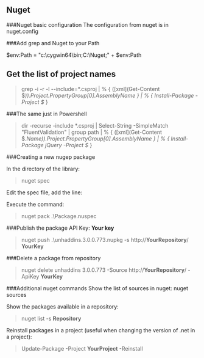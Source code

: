 Nuget
------

###Nuget basic configuration
The configuration from nuget is in nuget.config

###Add grep and Nuget to your Path

$env:Path = "c:\cygwin64\bin\;C:\Nuget;" + $env:Path

Get the list of project names
-----------------------------

> grep -i -r -l --include=*.csproj <NugetPackage> | % { ([xml](Get-Content $_)).Project.PropertyGroup[0].AssemblyName } | % { Install-Package <NugetPackage> -Project $_ }


###The same just in Powershell
> dir -recurse -include *.csproj | Select-String -SimpleMatch "FluentValidation" | group path | % { ([xml](Get-Content $_.Name)).Project.PropertyGroup[0].AssemblyName } | % { Install-Package jQuery -Project $_ }

###Creating a new nugep package

In the directory of the library:

> nuget spec

Edit the spec file, add the line:

 <files>
     <file src="*.dll" target="lib"/>
 </files>

Execute the command:

> nuget pack .\Package.nuspec


###Publish the package
API Key: **Your key**

> nuget push .\unhaddins.3.0.0.773.nupkg -s http://**YourRepository**/ **YourKey**

###Delete a package from repository
> nuget delete unhaddins 3.0.0.773 -Source http://**YourRepository**/ -ApiKey **YourKey**

###Additional nuget commands
Show the list of sources in nuget:
nuget sources

Show the packages available in a repository:
> nuget list -s **Repository**

Reinstall packages in a project (useful when changing the version of .net in a
project):

> Update-Package -Project **YourProject** -Reinstall
